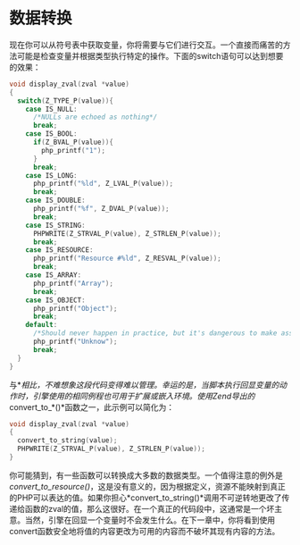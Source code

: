 # 数据转换

现在你可以从符号表中获取变量，你将需要与它们进行交互。一个直接而痛苦的方法可能是检查变量并根据类型执行特定的操作。下面的switch语句可以达到想要的效果：

```c
void display_zval(zval *value)
{
  switch(Z_TYPE_P(value)){
    case IS_NULL:
      /*NULLs are echoed as nothing*/
      break;
    case IS_BOOL:
      if(Z_BVAL_P(value)){
        php_printf("1");
      }
      break;
    case IS_LONG:
      php_printf("%ld", Z_LVAL_P(value));
      break;
    case IS_DOUBLE:
      php_printf("%f", Z_DVAL_P(value));
      break;
    case IS_STRING:
      PHPWRITE(Z_STRVAL_P(value), Z_STRLEN_P(value));
      break;
    case IS_RESOURCE:
      php_printf("Resource #%ld", Z_RESVAL_P(value));
      break;
    case IS_ARRAY:
      php_printf("Array");
      break;
    case IS_OBJECT:
      php_printf("Object");
      break;
    default:
      /*Should never happen in practice, but it's dangerous to make assumptions*/
      php_printf("Unknow");
      break;
  }
}
```

与*<?php echo $value;?>*相比，不难想象这段代码变得难以管理。幸运的是，当脚本执行回显变量的动作时，引擎使用的相同例程也可用于扩展或嵌入环境。使用Zend导出的*convert_to_\*()*函数之一，此示例可以简化为：

```c
void display_zval(zval *value)
{
  convert_to_string(value);
  PHPWRITE(Z_STRVAL_P(value), Z_STRLEN_P(value));
}
```

你可能猜到，有一些函数可以转换成大多数的数据类型。一个值得注意的例外是*convert_to_resource()*，这是没有意义的，因为根据定义，资源不能映射到真正的PHP可以表达的值。如果你担心*convert_to_string()*调用不可逆转地更改了传递给函数的zval的值，那么这很好。在一个真正的代码段中，这通常是一个坏主意。当然，引擎在回显一个变量时不会发生什么。在下一章中，你将看到使用convert函数安全地将值的内容更改为可用的内容而不破坏其现有内容的方法。

